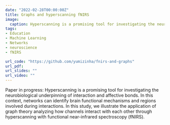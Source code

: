 ```yaml
---
date: "2022-02-28T00:00:00Z"
title: Graphs and hyperscanning fNIRS
image:
  caption: Hyperscanning is a promising tool for investigating the neurobiological underpinning of interaction and affective bonds. In this context, networks can identify brain functional mechanisms and regions involved during interactions.
tags:
- Education
- Machine Learning
- Networks
- neuroscience
- fNIRS

url_code: "https://github.com/yumizinha/fnirs-and-graphs"
url_pdf: 
url_slides: ""
url_video: ""
---
```


Paper in progress: Hyperscanning is a promising tool for investigating the neurobiological underpinning of interaction and affective bonds. 
In this context, networks can identify brain functional mechanisms and regions involved during interactions. In this study, we illustrate the application of graph theory analyzing how channels interact with each other through hyperscanning with functional near-infrared spectroscopy (fNIRS).